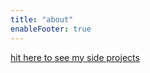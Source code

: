 ```yaml
---
title: "about"
enableFooter: true
---
```


[hit here to see my side projects](content/side-projects.md)
